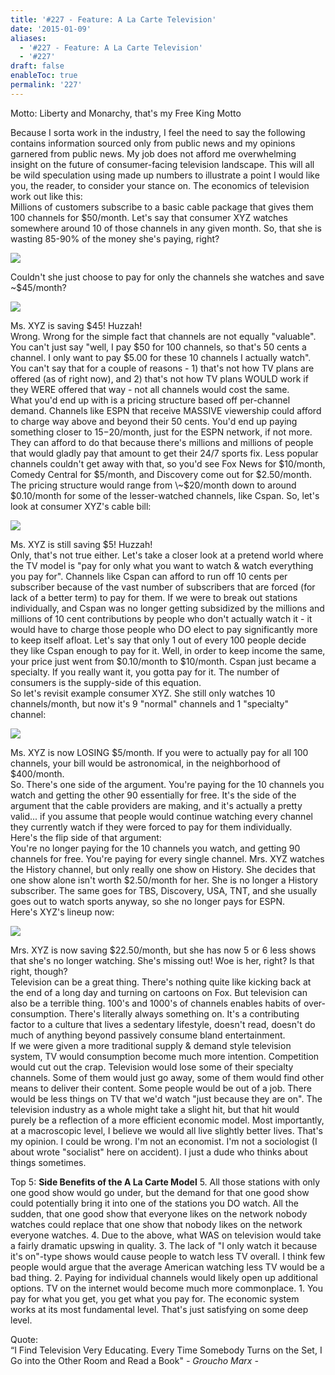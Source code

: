 ```yaml
---
title: '#227 - Feature: A La Carte Television'
date: '2015-01-09'
aliases:
  - '#227 - Feature: A La Carte Television'
  - '#227'
draft: false
enableToc: true
permalink: '227'
---
```


Motto: Liberty and Monarchy, that's my Free King Motto

  
Because I sorta work in the industry, I feel the need to say the following contains information sourced only from public news and my opinions garnered from public news. My job does not afford me overwhelming insight on the future of consumer-facing television landscape. This will all be wild speculation using made up numbers to illustrate a point I would like you, the reader, to consider your stance on. The economics of television work out like this:  
Millions of customers subscribe to a basic cable package that gives them 100 channels for $50/month. Let's say that consumer XYZ watches somewhere around 10 of those channels in any given month. So, that she is wasting 85-90% of the money she's paying, right?   

[![](assets/227-1.png)](http://1.bp.blogspot.com/-3fGAob9H6Fk/VLCb2XYxAbI/AAAAAAABlLg/9ZjCC3cF2Go/s1600/Screenshot%2B2015-01-09%2Bat%2B9.20.06%2BPM.png)

Couldn't she just choose to pay for only the channels she watches and save \~$45/month? 

[![](assets/227-2.png)](http://2.bp.blogspot.com/-n3WNthkgkpc/VLCb2Xhtd9I/AAAAAAABlLY/8O6CGJzKJrI/s1600/Screenshot%2B2015-01-09%2Bat%2B9.20.11%2BPM.png)

Ms. XYZ is saving $45! Huzzah!  
Wrong. Wrong for the simple fact that channels are not equally "valuable". You can't just say "well, I pay $50 for 100 channels, so that's 50 cents a channel. I only want to pay $5.00 for these 10 channels I actually watch". You can't say that for a couple of reasons - 1) that's not how TV plans are offered (as of right now), and 2) that's not how TV plans WOULD work if they WERE offered that way - not all channels would cost the same.  
What you'd end up with is a pricing structure based off per-channel demand. Channels like ESPN that receive MASSIVE viewership could afford to charge way above and beyond their 50 cents. You'd end up paying something closer to $15-$20/month, just for the ESPN network, if not more. They can afford to do that because there's millions and millions of people that would gladly pay that amount to get their 24/7 sports fix. Less popular channels couldn't get away with that, so you'd see Fox News for $10/month, Comedy Central for $5/month, and Discovery come out for $2.50/month. The pricing structure would range from \~$20/month down to around $0.10/month for some of the lesser-watched channels, like Cspan. So, let's look at consumer XYZ's cable bill:   

[![](assets/227-3.png)](http://3.bp.blogspot.com/-ArQtizqpx5c/VLCb2XW7FxI/AAAAAAABlLc/1J8WqOlDjR0/s1600/Screenshot%2B2015-01-09%2Bat%2B9.20.14%2BPM.png)

 Ms. XYZ is still saving $5! Huzzah!  
Only, that's not true either. Let's take a closer look at a pretend world where the TV model is "pay for only what you want to watch & watch everything you pay for". Channels like Cspan can afford to run off 10 cents per subscriber because of the vast number of subscribers that are forced (for lack of a better term) to pay for them. If we were to break out stations individually, and Cspan was no longer getting subsidized by the millions and millions of 10 cent contributions by people who don't actually watch it - it would have to charge those people who DO elect to pay significantly more to keep itself afloat. Let's say that only 1 out of every 100 people decide they like Cspan enough to pay for it. Well, in order to keep income the same, your price just went from $0.10/month to $10/month. Cspan just became a specialty. If you really want it, you gotta pay for it. The number of consumers is the supply-side of this equation.  
So let's revisit example consumer XYZ. She still only watches 10 channels/month, but now it's 9 "normal" channels and 1 "specialty" channel:   

[![](assets/227-4.png)](http://2.bp.blogspot.com/-lrYV3cI26eI/VLCb2x1nQMI/AAAAAAABlLk/IsLnx6a5uTc/s1600/Screenshot%2B2015-01-09%2Bat%2B9.20.18%2BPM.png)

Ms. XYZ is now LOSING $5/month. If you were to actually pay for all 100 channels, your bill would be astronomical, in the neighborhood of $400/month.  
So. There's one side of the argument. You're paying for the 10 channels you watch and getting the other 90 essentially for free. It's the side of the argument that the cable providers are making, and it's actually a pretty valid... if you assume that people would continue watching every channel they currently watch if they were forced to pay for them individually.  
Here's the flip side of that argument:  
You're no longer paying for the 10 channels you watch, and getting 90 channels for free. You're paying for every single channel. Mrs. XYZ watches the History channel, but only really one show on History. She decides that one show alone isn't worth $2.50/month for her. She is no longer a History subscriber. The same goes for TBS, Discovery, USA, TNT, and she usually goes out to watch sports anyway, so she no longer pays for ESPN.   
Here's XYZ's lineup now:   

[![](assets/227-5.png)](http://2.bp.blogspot.com/-06tWCU%5FswHo/VLCb3CrnG6I/AAAAAAABlLs/AldwrtkyfPI/s1600/Screenshot%2B2015-01-09%2Bat%2B9.20.20%2BPM.png)

 Mrs. XYZ is now saving $22.50/month, but she has now 5 or 6 less shows that she's no longer watching. She's missing out! Woe is her, right? Is that right, though?  
Television can be a great thing. There's nothing quite like kicking back at the end of a long day and turning on cartoons on Fox. But television can also be a terrible thing. 100's and 1000's of channels enables habits of over-consumption. There's literally always something on. It's a contributing factor to a culture that lives a sedentary lifestyle, doesn't read, doesn't do much of anything beyond passively consume bland entertainment.   
If we were given a more traditional supply & demand style television system, TV would consumption become much more intention. Competition would cut out the crap. Television would lose some of their specialty channels. Some of them would just go away, some of them would find other means to deliver their content. Some people would be out of a job. There would be less things on TV that we'd watch "just because they are on". The television industry as a whole might take a slight hit, but that hit would purely be a reflection of a more efficient economic model. Most importantly, at a macroscopic level, I believe we would all live slightly better lives. That's my opinion. I could be wrong. I'm not an economist. I'm not a sociologist (I about wrote "socialist" here on accident). I just a dude who thinks about things sometimes.

  
Top 5: **Side Benefits of the A La Carte Model** 5\. All those stations with only one good show would go under, but the demand for that one good show could potentially bring it into one of the stations you DO watch. All the sudden, that one good show that everyone likes on the network nobody watches could replace that one show that nobody likes on the network everyone watches. 4\. Due to the above, what WAS on television would take a fairly dramatic upswing in quality. 3\. The lack of "I only watch it because it's on"-type shows would cause people to watch less TV overall. I think few people would argue that the average American watching less TV would be a bad thing. 2\. Paying for individual channels would likely open up additional options. TV on the internet would become much more commonplace. 1\. You pay for what you get, you get what you pay for. The economic system works at its most fundamental level. That's just satisfying on some deep level.  

Quote:   
“I Find Television Very Educating. Every Time Somebody Turns on the Set, I Go into the Other Room and Read a Book" _\- Groucho Marx -_
